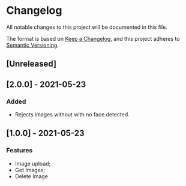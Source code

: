 # Changelog
All notable changes to this project will be documented in this file.

The format is based on [Keep a Changelog](https://keepachangelog.com/en/1.0.0/),
and this project adheres to [Semantic Versioning](https://semver.org/spec/v2.0.0.html).

## [Unreleased]

## [2.0.0] - 2021-05-23
### Added
- Rejects images without with no face detected.


## [1.0.0] - 2021-05-23
### Features
- Image upload;
- Get Images;
- Delete Image
